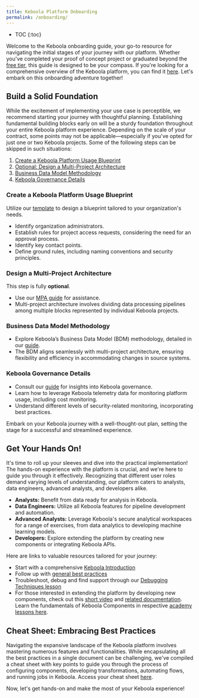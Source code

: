 ```yaml
---
title: Keboola Platform Onboarding
permalink: /onboarding/
---
```


* TOC
{:toc}

Welcome to the Keboola onboarding guide, your go-to resource for navigating the initial stages of your journey with our platform. 
Whether you've completed your proof of concept project or graduated beyond the [free tier](https://connection.north-europe.azure.keboola.com/wizard), this guide is designed to be your compass. 
If you're looking for a comprehensive overview of the Keboola platform, you can find it [here](https://help.keboola.com/overview/). Let's embark on this onboarding adventure together!

## Build a Solid Foundation
While the excitement of implementing your use case is perceptible, we recommend starting your journey with thoughtful planning. 
Establishing fundamental building blocks early on will be a sturdy foundation throughout your entire Keboola platform experience. 
Depending on the scale of your contract, some points may not be applicable—especially if you've opted for just one or two Keboola projects. 
Some of the following steps can be skipped in such situations:

1. [Create a Keboola Platform Usage Blueprint](#create-a-keboola-platform-usage-blueprint)
2. [Optional: Design a Multi-Project Architecture](#design-a-multi-project-architecture)
3. [Business Data Model Methodology](#business-data-model-methodology)
4. [Keboola Governance Details](#keboola-governance-details)
   
### Create a Keboola Platform Usage Blueprint
Utilize our [template](https://keboola.atlassian.net/wiki/spaces/KB/pages/3130458213) to design a blueprint tailored to your organization's needs.

- Identify organization administrators.
- Establish rules for project access requests, considering the need for an approval process.
- Identify key contact points.
- Define ground rules, including naming conventions and security principles.

### Design a Multi-Project Architecture
This step is fully **optional**.

- Use our [MPA guide](https://keboola.atlassian.net/wiki/spaces/KB/pages/2523430919) for assistance.
- Multi-project architecture involves dividing data processing pipelines among multiple blocks represented by individual Keboola projects.

### Business Data Model Methodology
   - Explore Keboola’s Business Data Model (BDM) methodology, detailed in our [guide](https://keboola.atlassian.net/wiki/spaces/KB/pages/3139600519/Business+Data+Model+BDM+Guide).
   - The BDM aligns seamlessly with multi-project architecture, ensuring flexibility and efficiency in accommodating changes in source systems.

### Keboola Governance Details
- Consult our [guide](https://keboola.atlassian.net/wiki/spaces/KB/pages/3138420748) for insights into Keboola governance.
- Learn how to leverage Keboola telemetry data for monitoring platform usage, including cost monitoring.
- Understand different levels of security-related monitoring, incorporating best practices.

Embark on your Keboola journey with a well-thought-out plan, setting the stage for a successful and streamlined experience.

## Get Your Hands On!
It's time to roll up your sleeves and dive into the practical implementation! The hands-on experience with the platform is crucial, 
and we're here to guide you through it effectively. Recognizing that different user roles demand varying levels of understanding, 
our platform caters to analysts, data engineers, advanced analysts, and developers alike.

- **Analysts:** Benefit from data ready for analysis in Keboola.
- **Data Engineers:** Utilize all Keboola features for pipeline development and automation.
- **Advanced Analysts:** Leverage Keboola's secure analytical workspaces for a range of exercises, from data analytics to developing machine learning models.
- **Developers:** Explore extending the platform by creating new components or integrating Keboola APIs.

Here are links to valuable resources tailored for your journey:
- Start with a comprehensive [Keboola Introduction](https://academy.keboola.com/courses/introduction-2023)
- Follow up with [general best practices](https://academy.keboola.com/courses/best-practices-2023) 
- Troubleshoot, debug and find support through our [Debugging Techniques lesson](https://academy.keboola.com/courses/debug-techniques)
- For those interested in extending the platform by developing new components, check out this [short video](https://www.youtube.com/watch?v=IhET2hDD_1w) and [related documentation](https://developers.keboola.com/extend/). Learn the fundamentals of Keboola Components in respective [academy lessons here](https://academy.keboola.com/courses/common-components-and-processors).

## Cheat Sheet: Embracing Best Practices
Navigating the expansive landscape of the Keboola platform involves mastering numerous features and functionalities. 
While encapsulating all the best practices in a single document can be challenging, we've compiled a cheat sheet with key points to guide you 
through the process of configuring components, developing transformations, automating flows, and running jobs in Keboola. 
Access your cheat sheet [here](https://keboola.atlassian.net/wiki/spaces/KB/pages/3136978980/Cheat+Sheet+Embracing+Best+Practices).

Now, let's get hands-on and make the most of your Keboola experience!
